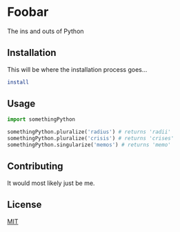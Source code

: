 # Foobar

The ins and outs of Python

## Installation

This will be where the installation process goes...

```bash
install 
```

## Usage

```python
import somethingPython

somethingPython.pluralize('radius') # returns 'radii'
somethingPython.pluralize('crisis') # returns 'crises'
somethingPython.singularize('memos') # returns 'memo'
```

## Contributing
It would most likely just be me.

## License
[MIT](https://choosealicense.com/licenses/mit/)


